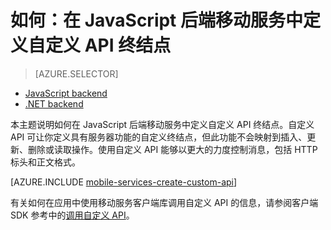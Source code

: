 <properties
	pageTitle="如何：在 JavaScript 后端移动服务中定义自定义 API | Azure 移动服务"
	description="了解如何在 JavaScript 后端移动服务中定义自定义 API 终结点。"
	services="mobile-services"
	documentationCenter=""
	authors="ggailey777"
	manager="dwrede"
	editor=""/>

<tags
	ms.service="mobile-services"
	ms.date="12/07/2015"
	wacn.date="01/29/2016"/>


# 如何：在 JavaScript 后端移动服务中定义自定义 API 终结点

> [AZURE.SELECTOR]
- [JavaScript backend](/documentation/articles/mobile-services-javascript-backend-define-custom-api)
- [.NET backend](/documentation/articles/mobile-services-dotnet-backend-define-custom-api)

本主题说明如何在 JavaScript 后端移动服务中定义自定义 API 终结点。自定义 API 可让你定义具有服务器功能的自定义终结点，但此功能不会映射到插入、更新、删除或读取操作。使用自定义 API 能够以更大的力度控制消息，包括 HTTP 标头和正文格式。

[AZURE.INCLUDE [mobile-services-create-custom-api](../includes/mobile-services-create-custom-api.md)]

有关如何在应用中使用移动服务客户端库调用自定义 API 的信息，请参阅客户端 SDK 参考中的[调用自定义 API](/documentation/articles/mobile-services-windows-dotnet-how-to-use-client-library/#custom-api)。


<!-- Anchors. -->

<!-- Images. -->

<!-- URLs. -->

<!---HONumber=Mooncake_0118_2016-->